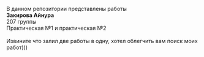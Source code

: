 В данном репозитории представлены работы <br>
<b>Закирова Айнура</b> <br>
</b> 207 группы </b> <br>
Практическая №1 и практическая №2  <br>
 <br> Извините что залил две работы в одну, хотел облегчить вам поиск моих работ)))
